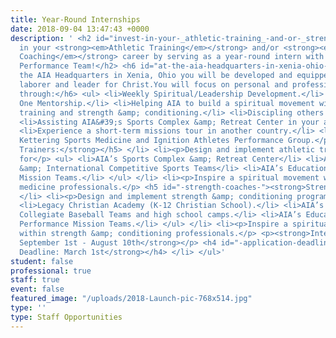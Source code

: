 ```yaml
---
title: Year-Round Internships
date: 2018-09-04 13:47:43 +0000
description: ' <h2 id="invest-in-your-_athletic-training_-and-or-_strength-coaching_-career-by-serving-as-a-year-round-intern-with-aia-sports-performance-team-">Invest
  in your <strong><em>Athletic Training</em></strong> and/or <strong><em>Strength
  Coaching</em></strong> career by serving as a year-round intern with AIA Sports
  Performance Team!</h2> <h6 id="at-the-aia-headquarters-in-xenia-ohio-you-will-be-developed-and-equipped-as-a-lifelong-laborer-and-leader-for-christ-you-will-focus-on-personal-and-professional-growth-through-">At
  the AIA Headquarters in Xenia, Ohio you will be developed and equipped as a lifelong
  laborer and leader for Christ.You will focus on personal and professional growth
  through:</h6> <ul> <li>Weekly Spiritual/Leadership Development.</li> <li>One on
  One Mentorship.</li> <li>Helping AIA to build a spiritual movement with athletic
  training and strength &amp; conditioning.</li> <li>Discipling others in your field.</li>
  <li>Assisting AIA&#39;s Sports Complex &amp; Retreat Center in your area of expertise.</li>
  <li>Experience a short-term missions tour in another country.</li> <li><p>Observing
  Kettering Sports Medicine and Ignition Athletes Performance Group.</p> <h5 id="-athletic-trainers-"><strong>Athletic
  Trainers:</strong></h5> </li> <li><p>Design and implement athletic training protocols
  for</p> <ul> <li>AIA’s Sports Complex &amp; Retreat Center</li> <li>AIA’s Domestic
  &amp; International Competitive Sports Teams</li> <li>AIA’s Educational Sports Performance
  Mission Teams.</li> </ul> </li> <li><p>Inspire a spiritual movement within sports
  medicine professionals.</p> <h5 id="-strength-coaches-"><strong>Strength Coaches:</strong></h5>
  </li> <li><p>Design and implement strength &amp; conditioning programs for</p> <ul>
  <li>Legacy Christian Academy (K-12 Christian School).</li> <li>AIA’s Youth &amp;
  Collegiate Baseball Teams and high school camps.</li> <li>AIA’s Educational Sports
  Performance Mission Teams.</li> </ul> </li> <li><p>Inspire a spiritual movement
  within strength &amp; conditioning professionals.</p> <p><strong>Internship Dates:
  September 1st - August 10th</strong></p> <h4 id="-application-deadline-march-1st-"><strong>Application
  Deadline: March 1st</strong></h4> </li> </ul>'
student: false
professional: true
staff: true
event: false
featured_image: "/uploads/2018-Launch-pic-768x514.jpg"
type: ''
type: Staff Opportunities
---
```


